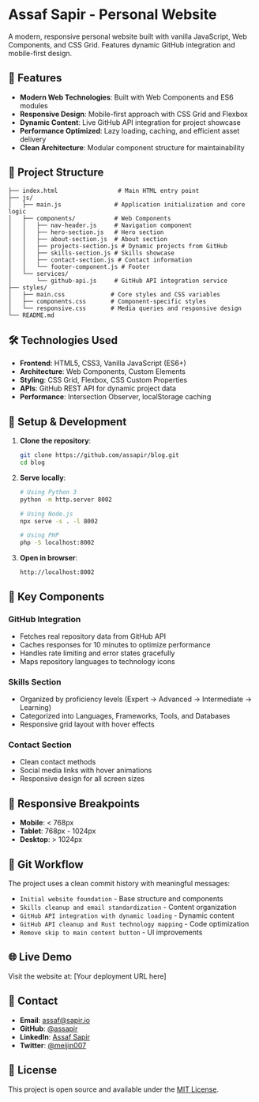 # Assaf Sapir - Personal Website

A modern, responsive personal website built with vanilla JavaScript, Web Components, and CSS Grid. Features dynamic GitHub integration and mobile-first design.

## 🚀 Features

- **Modern Web Technologies**: Built with Web Components and ES6 modules
- **Responsive Design**: Mobile-first approach with CSS Grid and Flexbox
- **Dynamic Content**: Live GitHub API integration for project showcase
- **Performance Optimized**: Lazy loading, caching, and efficient asset delivery
- **Clean Architecture**: Modular component structure for maintainability

## 📁 Project Structure

```
├── index.html                 # Main HTML entry point
├── js/
│   ├── main.js               # Application initialization and core logic
│   ├── components/           # Web Components
│   │   ├── nav-header.js     # Navigation component
│   │   ├── hero-section.js   # Hero section
│   │   ├── about-section.js  # About section
│   │   ├── projects-section.js # Dynamic projects from GitHub
│   │   ├── skills-section.js # Skills showcase
│   │   ├── contact-section.js # Contact information
│   │   └── footer-component.js # Footer
│   └── services/
│       └── github-api.js     # GitHub API integration service
├── styles/
│   ├── main.css             # Core styles and CSS variables
│   ├── components.css       # Component-specific styles
│   └── responsive.css       # Media queries and responsive design
└── README.md
```

## 🛠 Technologies Used

- **Frontend**: HTML5, CSS3, Vanilla JavaScript (ES6+)
- **Architecture**: Web Components, Custom Elements
- **Styling**: CSS Grid, Flexbox, CSS Custom Properties
- **APIs**: GitHub REST API for dynamic project data
- **Performance**: Intersection Observer, localStorage caching

## 🔧 Setup & Development

1. **Clone the repository**:

   ```bash
   git clone https://github.com/assapir/blog.git
   cd blog
   ```

2. **Serve locally**:

   ```bash
   # Using Python 3
   python -m http.server 8002

   # Using Node.js
   npx serve -s . -l 8002

   # Using PHP
   php -S localhost:8002
   ```

3. **Open in browser**:
   ```
   http://localhost:8002
   ```

## 🎯 Key Components

### GitHub Integration

- Fetches real repository data from GitHub API
- Caches responses for 10 minutes to optimize performance
- Handles rate limiting and error states gracefully
- Maps repository languages to technology icons

### Skills Section

- Organized by proficiency levels (Expert → Advanced → Intermediate → Learning)
- Categorized into Languages, Frameworks, Tools, and Databases
- Responsive grid layout with hover effects

### Contact Section

- Clean contact methods
- Social media links with hover animations
- Responsive design for all screen sizes

## 📱 Responsive Breakpoints

- **Mobile**: < 768px
- **Tablet**: 768px - 1024px
- **Desktop**: > 1024px

## 🔄 Git Workflow

The project uses a clean commit history with meaningful messages:

- `Initial website foundation` - Base structure and components
- `Skills cleanup and email standardization` - Content organization
- `GitHub API integration with dynamic loading` - Dynamic content
- `GitHub API cleanup and Rust technology mapping` - Code optimization
- `Remove skip to main content button` - UI improvements

## 🌐 Live Demo

Visit the website at: [Your deployment URL here]

## 📧 Contact

- **Email**: assaf@sapir.io
- **GitHub**: [@assapir](https://github.com/assapir)
- **LinkedIn**: [Assaf Sapir](https://www.linkedin.com/in/assaf-sapir/)
- **Twitter**: [@meijin007](https://twitter.com/meijin007)

## 📄 License

This project is open source and available under the [MIT License](LICENSE).
